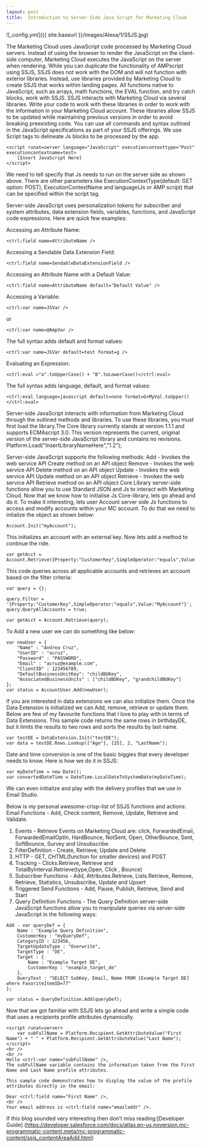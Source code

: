 ```yaml
---
layout: post
title:  Introduction to Server Side Java Script for Marketing Cloud 
---
```

![_config.yml]({{ site.baseurl }}/images/Alexa/1/SSJS.jpg)

The Marketing Cloud uses JavaScript code processed by Marketing Cloud servers. Instead of using the browser to render the JavaScript on the client-side computer, Marketing Cloud executes the JavaScript on the server when rendering. While you can duplicate the functionality of AMPscript using SSJS, SSJS does not work with the DOM and will not function with exterior libraries. Instead, use libraries provided by Marketing Cloud to create SSJS that works within landing pages. All functions native to JavaScript, such as arrays, math functions, the EVAL function, and try catch blocks, work with SSJS. SSJS interacts with Marketing Cloud via several libraries. Write your code to work with these libraries in order to work with the information in your Marketing Cloud account. These libraries allow SSJS to be updated while maintaining previous versions in order to avoid breaking preexisting code. You can use all commands and syntax outlined in the JavaScript specifications as part of your SSJS offerings. We use Script tags to delineate Js blocks to be processed by the app. 
```
<script runat=server language="JavaScript" executioncontexttype="Post" executioncontextname=test>
    [Insert JavaScript Here]
</script>
```
We need to tell specify that Js needs to run on the server side as shown above. There are other parameters like ExecutionContextType(default: GET option: POST), ExecutionContextName and language(Js or AMP script) that can be specified within the script tag. 

Server-side JavaScript uses personalization tokens for subscriber and system attributes, data extension fields, variables, functions, and JavaScript code expressions. Here are quick few examples:

Accessing an Attribute Name:
```
<ctrl:field name=AttributeName />
```
Accessing a Sendable Data Extension Field:
```
<ctrl:field name=SendableDataExtensionField />
```
Accessing an Attribute Name with a Default Value:
```
<ctrl:field name=AttributeName default="Default Value" />
```
Accessing a Variable:
```
<ctrl:var name=JSVar />
```
or
```
<ctrl:var name=@AmpVar />
```

The full syntax adds default and format values:
```
<ctrl:var name=JSVar default=test format=g />
```

Evaluating an Expression:
```
<ctrl:eval >"a".toUpperCase() + "B".toLowerCase()</ctrl:eval>
```
The full syntax adds language, default, and format values:
```
<ctrl:eval language=javascript default=none format=G>MyVal.toUpper()</ctrl:eval>
```
Server-side JavaScript interacts with information from Marketing Cloud through the outlined methods and libraries. To use these libraries, you must first load the library.The Core library currently stands at version 1.1.1 and supports ECMAscript 3.0. This version represents the current, original version of the server-side JavaScript library and contains no revisions.
Platform.Load("InsertLibraryNameHere","1.2");

Server-side JavaScript supports the following methods:
Add - Invokes the web service API Create method on an API object
Remove - Invokes the web service API Delete method on an API object
Update - Invokes the web service API Update method on an API object
Retrieve - Invokes the web service API Retrieve method on an API object
Core Library server-side functions allow you to use Standard JSON and Js to interact with Marketing Cloud. Now that we know how to initialise Js Core-library, lets go ahead and do it. To make it interesting, lets user Account server side Js functions to access and modify accounts within your MC account. To do that we need to intialize the object as shown below:
```
Account.Init("myAccount");
```
This initializes an account with an external key. Now lets add a method to continue the ride.
```
var getAcct = Account.Retrieve({Property:"CustomerKey",SimpleOperator:"equals",Value:"MyAccount"});
```
This code queries across all applicable accounts and retrieves an account based on the filter criteria:
```
var query = {};

query.Filter = '{Property:"CustomerKey",SimpleOperator:"equals",Value:"MyAccount"}';
query.QueryAllAccounts = true;

var getAcct = Account.Retrieve(query);
```

To Add a new user we can do something like below:
```
var newUser = {
    "Name" : "Andrea Cruz",
    "UserID" : "acruz",
    "Password" : "PASSWORD",
    "Email" : "acruz@example.com",
    "ClientID" : 123456789,
    "DefaultBusinessUnitKey": "childBUKey",
    "AssociatedBusinessUnits" : ["childBUKey", "grandchildBUKey"]
};
var status = AccountUser.Add(newUser);
```
If you are interested in data extensions we can also initialize them. Once the Data Extension is initialized we can Add, remove, retrieve or update them.  Below are few of my favourite functions that I love to play with in terms of Data Extensions. 
This sample code returns the same rows in birthdayDE, but it limits the results to two rows and sorts the results by last name.

```
var testDE = DataExtension.Init("testDE");
var data = testDE.Rows.Lookup(["Age"], [25], 2, "LastName");
```
Date and time conversion is one of the basic biggies that every developer needs to know. Here is how we do it in SSJS:

```
var myDateTime = new Date();
var convertedDateTime = DateTime.LocalDateToSystemDate(myDateTime);

```

We can even initialize and play with the delivery profiles that we use in Email Studio.

Below is my personal awesome-crisp-list of SSJS functions and actions:
Email Functions -  Add, Check content, Remove, Update, Retrieve and Validate. 
1. Events - Retrieve 
Events on Marketing Cloud are: click, ForwardedEmail, ForwardedEmailOptIn, HardBounce, NotSent, Open, OtherBounce, Sent, SoftBounce, Survey and Unsubscribe.
1. FilterDefinition -  Create, Retrieve, Update and Delete 
1. HTTP - GET, CHTML(function for smaller devices) and POST
1. Tracking - Clicks.Retrieve, Retrieve and TotalByInterval.Retrieve(type,Open, Click , Bounce)
1. Subscriber Functions - Add, Attributes.Retrieve, Lists.Retrieve, Remove, Retrieve, Statistics, Unsubscribe, Update and Upsert
1. Triggered Send Functions - Add, Pause, Publish, Retrieve, Send and Start
1. Query Definition Functions - The Query Definition server-side JavaScript functions allow you to manipulate queries via server-side JavaScript in the following ways:

```
Add - var queryDef = {
    Name : "Example Query Definition",
    CustomerKey : "myQueryDef",
    CategoryID : 123456,
    TargetUpdateType : "Overwrite",
    TargetType : "DE",
    Target : {
        Name : "Example Target DE",
        CustomerKey : "example_target_de"
    },
    QueryText : "SELECT SubKey, Email, Name FROM [Example Target DE] where FavoriteItemID=77"
};

var status = QueryDefinition.Add(queryDef);
```

Now that we got familiar with SSJS lets go ahead and write a simple code that uses a recipients profile attributes dynamically.

```
<script runat=server>
    var subFullName = Platform.Recipient.GetAttributeValue("First Name") + " " + Platform.Recipient.GetAttributeValue("Last Name");
</script>
<br />
<br />
Hello <ctrl:var name="subFullName" />,
The subFullName variable contains the information taken from the First Name and Last Name profile attributes.

This sample code demonstrates how to display the value of the profile attributes directly in the email:

Dear <ctrl:field name="First Name" />,
<br />
Your email address is <ctrl:field name="emailaddr" />.
```

If this blog sounded very interesting then don’t miss reading:[Developer Guide] (https://developer.salesforce.com/docs/atlas.en-us.noversion.mc-programmatic-content.meta/mc-programmatic-content/ssjs_contentAreaAdd.html)
